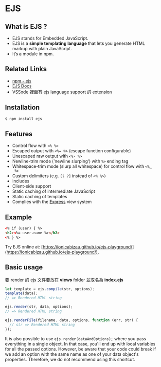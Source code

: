 # EJS

## What is EJS ?

- EJS stands for Embedded JavaScript.
- EJS is a **simple templating language** that lets you generate HTML markup with plain JavaScript.
- It’s a module in npm.

## Related Links

- [npm - ejs](https://www.npmjs.com/package/ejs)
- [EJS Docs](https://ejs.co/#docs)
- VSSode 裡面有 ejs language support 的 extension

## I**nstallation**

```bash
$ npm install ejs
```

## **Features**

- Control flow with `<% %>`
- Escaped output with `<%= %>` (escape function configurable)
- Unescaped raw output with `<%- %>`
- Newline-trim mode ('newline slurping') with `%>` ending tag
- Whitespace-trim mode (slurp all whitespace) for control flow with `<%_ _%>`
- Custom delimiters (e.g. `[? ?]` instead of `<% %>`)
- Includes
- Client-side support
- Static caching of intermediate JavaScript
- Static caching of templates
- Complies with the [Express](http://expressjs.com/) view system

## **Example**

```html
<% if (user) { %>
<h2><%= user.name %></h2>
<% } %>
```

Try EJS online at: [https://ionicabizau.github.io/ejs-playground/](https://ionicabizau.github.io/ejs-playground/).

## **Basic usage**

要 render 的 ejs 文件要放在 **views** folder 並取名為 **index.ejs**

```jsx
let template = ejs.compile(str, options);
template(data);
// => Rendered HTML string

ejs.render(str, data, options);
// => Rendered HTML string

ejs.renderFile(filename, data, options, function (err, str) {
  // str => Rendered HTML string
});
```

It is also possible to use `ejs.render(dataAndOptions);` where you pass everything in a single object. In that case, you'll end up with local variables for all the passed options. However, be aware that your code could break if we add an option with the same name as one of your data object's properties. Therefore, we do not recommend using this shortcut.
